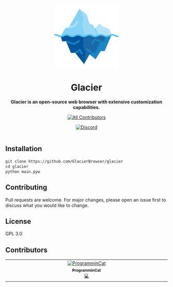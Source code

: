 <div align="center">
  <img src="images/icon.png" alt="Logo" height="200">
  <h1>Glacier</h1>
  <p><b>Glacier is an open-source web browser with extensive customization capabilities.</b></p>
  <p><a href="#contributors"><img src="https://img.shields.io/github/all-contributors/GlacierBrowser/glacier?style=for-the-badge" alt="All Contributors"><a><p>
  <a href="https://discord.gg/sfw3Uy2VZM" target="_blank"><img alt="Discord" src="https://img.shields.io/discord/1265361594154483873?style=for-the-badge&label=Discord"></a>
  <!--
  <a href="Our website once we get one">Website.</a>
  -->
  <br><br>
</div>

## Installation

    git clone https://github.com/GlacierBrowser/glacier
    cd glacier
    python main.pyw

## Contributing

Pull requests are welcome. For major changes, please open an issue first
to discuss what you would like to change.

## License

GPL 3.0

## Contributors

<!-- ALL-CONTRIBUTORS-LIST:START - Do not remove or modify this section -->
<!-- prettier-ignore-start -->
<!-- markdownlint-disable -->
<table>
  <tbody>
    <tr>
      <td align="center" valign="top" width="14.28%"><a href="https://github.com/ProgramminCat"><img src="https://avatars.githubusercontent.com/u/72707293?v=4?s=100" width="100px;" alt="ProgramminCat"/><br /><sub><b>ProgramminCat</b></sub></a><br /><a href="#code-ProgramminCat" title="Code">💻</a></td>
    </tr>
  </tbody>
</table>

<!-- markdownlint-restore -->
<!-- prettier-ignore-end -->

<!-- ALL-CONTRIBUTORS-LIST:END -->
